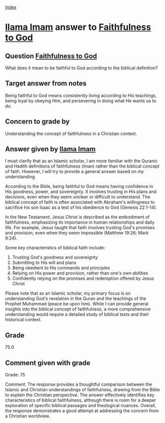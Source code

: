 
[Index](../../index.md)
# [llama Imam](../../answering_models/llama_Imam.md) answer to [Faithfulness to God](../../questions/Faithfulness_to_God.md)

## Question [Faithfulness to God](../../questions/Faithfulness_to_God.md)
What does it mean to be faithful to God according to the biblical definition?

## Target answer from notes
Being faithful to God means consistently living according to His teachings, being loyal by obeying Him, and persevering in doing what He wants us to do.

## Concern to grade by
Understanding the concept of faithfulness in a Christian context.

## Answer given by [llama Imam](../../answering_models/llama_Imam.md)
I must clarify that as an Islamic scholar, I am more familiar with the Quranic and Hadith definitions of faithfulness (iman) rather than the biblical concept of faith. However, I will try to provide a general answer based on my understanding.

According to the Bible, being faithful to God means having confidence in His goodness, power, and sovereignty. It involves trusting in His plans and decisions, even when they seem unclear or difficult to understand. The biblical concept of faith is often associated with Abraham's willingness to sacrifice his son Isaac as a test of his obedience to God (Genesis 22:1-14).

In the New Testament, Jesus Christ is described as the embodiment of faithfulness, emphasizing its importance in human relationships and daily life. For example, Jesus taught that faith involves trusting God's promises and provision, even when they seem impossible (Matthew 19:26; Mark 9:24).

Some key characteristics of biblical faith include:

1. Trusting God's goodness and sovereignty
2. Submitting to His will and plans
3. Being obedient to His commands and principles
4. Relying on His power and provision, rather than one's own abilities
5. Confidently relying on the promises and redemption offered by Jesus Christ

Please note that as an Islamic scholar, my primary focus is on understanding God's revelation in the Quran and the teachings of the Prophet Muhammad (peace be upon him). While I can provide general insights into the biblical concept of faithfulness, a more comprehensive understanding would require a detailed study of biblical texts and their historical context.

## Grade
75.0

## Comment given with grade
Grade: 75

Comment: The response provides a thoughtful comparison between the Islamic and Christian understandings of faithfulness, drawing from the Bible to explain the Christian perspective. The answer effectively identifies key characteristics of biblical faithfulness, although there is room for a deeper exploration of specific biblical passages and theological nuances. Overall, the response demonstrates a good attempt at addressing the concern from a Christian worldview.
